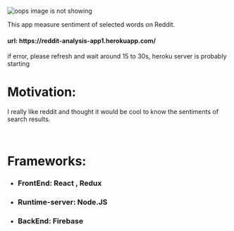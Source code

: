 ![oops image is not showing](https://media.giphy.com/media/1gO8pHADYHUC8nlhNS/giphy.gif)

This app measure sentiment of selected words on Reddit.
<h4>url: https://reddit-analysis-app1.herokuapp.com/</h4>
<p>if error, please refresh and wait around 15 to 30s, heroku server is probably starting</p>
<h1>Motivation:</h1>

I really like reddit and thought it would be cool to know the sentiments of search results.

<br/>
<h1>Frameworks:</h1> 
<ul>
<li><h3>FrontEnd: React , Redux</h3></li>

<li><h3>Runtime-server: Node.JS</h3></li>

<li><h3>BackEnd: Firebase</h3></li>
</ul>


